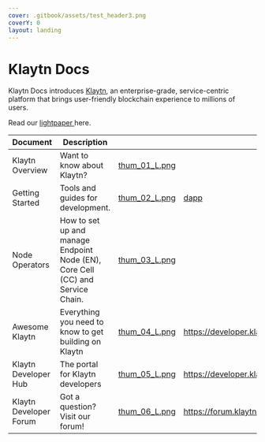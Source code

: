 ```yaml
---
cover: .gitbook/assets/test_header3.png
coverY: 0
layout: landing
---
```


# Klaytn Docs

Klaytn Docs introduces [Klaytn](https://www.klaytn.com), an enterprise-grade, service-centric platform that brings user-friendly blockchain experience to millions of users.

Read our [lightpaper ](https://klaytn.foundation/wp-content/uploads/Lightpaper.pdf)here.

<table data-view="cards"><thead><tr><th>Document</th><th>Description</th><th data-hidden data-card-cover data-type="files"></th><th data-hidden data-card-target data-type="content-ref"></th></tr></thead><tbody><tr><td>Klaytn Overview</td><td>Want to know about Klaytn?</td><td><a href=".gitbook/assets/thum_01_L.png">thum_01_L.png</a></td><td></td></tr><tr><td>Getting Started</td><td>Tools and guides for development.</td><td><a href=".gitbook/assets/thum_02_L.png">thum_02_L.png</a></td><td><a href="dapp/">dapp</a></td></tr><tr><td>Node Operators</td><td>How to set up and manage Endpoint Node (EN), Core Cell (CC) and Service Chain.</td><td><a href=".gitbook/assets/thum_03_L.png">thum_03_L.png</a></td><td></td></tr><tr><td>Awesome Klaytn</td><td>Everything you need to know to get building on Klaytn</td><td><a href=".gitbook/assets/thum_04_L.png">thum_04_L.png</a></td><td><a href="https://developer.klaytn.foundation/">https://developer.klaytn.foundation/</a></td></tr><tr><td>Klaytn Developer Hub</td><td>The portal for Klaytn developers</td><td><a href=".gitbook/assets/thum_05_L.png">thum_05_L.png</a></td><td><a href="https://developer.klaytn.foundation/">https://developer.klaytn.foundation/</a></td></tr><tr><td>Klaytn Developer Forum</td><td>Got a question? Visit our forum!</td><td><a href=".gitbook/assets/thum_06_L.png">thum_06_L.png</a></td><td><a href="https://forum.klaytn.foundation/">https://forum.klaytn.foundation/</a></td></tr></tbody></table>
